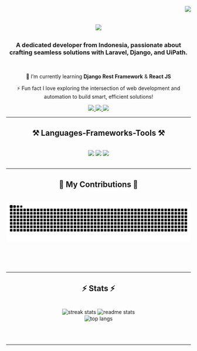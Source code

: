 <img align="right" src="https://visitor-badge.laobi.icu/badge?page_id=adeehilman.adeehilman" />

<h1 align="center">
    <img src="https://readme-typing-svg.herokuapp.com/?font=Righteous&size=35&center=true&vCenter=true&width=500&height=70&duration=4000&lines=Hi+There!+👋;+Hola!+👋;+Bonjour!+👋;+Hallo!+👋;+Ciao!+👋;+नमस्ते!+👋;+你好!+👋;+こんにちは!+👋;+안녕하세요!+👋;+Salam!+👋;" />
</h1>

<h3 align="center">A dedicated developer from Indonesia, passionate about crafting seamless solutions with Laravel, Django, and UiPath.</h3>

<br/>

<div align="center">
 
🌱 I’m currently learning **Django Rest Framework** & **React JS**

⚡ Fun fact I love exploring the intersection of web development and automation to build smart, efficient solutions!
 </div>
 
<div align="center"> 
  <a href="mailto:adehilman2002@gmail.com">
    <img src="https://img.shields.io/badge/Gmail-333333?style=for-the-badge&logo=gmail&logoColor=red" />
  </a>
  <a href="#" target="_blank">
    <img src="https://img.shields.io/badge/LinkedIn-0077B5?style=for-the-badge&logo=linkedin&logoColor=white" target="_blank" />
  </a>
  <a href="#" target="_blank">
     <img src="https://img.shields.io/badge/Portfolio-FF5722?style=for-the-badge&logo=todoist&logoColor=white" target="_blank" /> <!-- sqlite, safari, google-chrome are other good icon options -->
  </a>
</div>

 <hr/>
 
<h2 align="center">⚒️ Languages-Frameworks-Tools ⚒️</h2>
<br/>
<div align="center">
    <img src="https://skillicons.dev/icons?i=php,laravel,bootstrap,html,css,vscode,github,tailwind,git,nginx" />
    <img src="https://skillicons.dev/icons?i=nodejs,python,javascript,firebase,mysql,postgres,django" />
    <img src="https://img.shields.io/badge/UiPath-FA4616.svg?style=for-the-badge&logo=UiPath&logoColor=white" /><br>
    
</div>

<br/>
<hr/>

<div align="center">
  <h2>🐍 My Contributions 🐍</h2>
  <br>
  <img alt="snake eating my contributions" src="https://raw.githubusercontent.com/adeehilman/adeehilman/output/github-contribution-grid-snake.svg" />
  
  <br/><br/><br/>
</div>

<hr/>

<h2 align="center">⚡ Stats ⚡</h2>
<br>
<div align=center>
  <img width=390 src="https://github-readme-streak-stats-salesp07.vercel.app/?user=adeehilman&count_private=true&theme=react&border_radius=10" alt="streak stats"/>
  <img width=390 src="https://github-readme-stats-salesp07.vercel.app/api?username=adeehilman&count_private=true&show_icons=true&theme=react&rank_icon=github&border_radius=10" alt="readme stats" />
  <br/>
  <img width=325 align="center" src="https://github-readme-stats-salesp07.vercel.app/api/top-langs/?username=adeehilman&hide=HTML&langs_count=8&layout=compact&theme=react&border_radius=10&size_weight=0.5&count_weight=0.5&exclude_repo=github-readme-stats" alt="top langs" />
</div>

<br/><br/>

<hr/>

<br/>

<br/>
